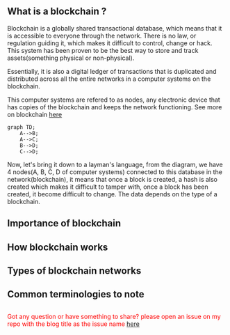 ## What is a blockchain ?


Blockchain is a globally shared  transactional database, which means that it is accessible to everyone through the network. There is no law, or regulation guiding it, which makes it difficult to control, change or hack. 
This system has been proven to be the best way to store and track assets(something physical or non-physical). 

Essentially, it is also a digital ledger of transactions that is duplicated and distributed across all the entire networks in a computer systems on the blockchain.


This computer systems are refered to as nodes, any electronic device that has copies of the blockchain and keeps the network functioning. See more on blockchain [here](https://www.youtube.com/watch?v=SSo_EIwHSd4)

```mermaid
graph TD;
    A-->B;
    A-->C;
    B-->D;
    C-->D;
```
Now, let's bring it down to a layman's language, from the diagram, we have 4 nodes(A, B, C, D of computer systems) connected to this database in the network(blockchain), it means that once a block is created, a hash is also created 
which makes it difficult to tamper with, once a block has been created, it become difficult to change. The data depends on the type of a blockchain.

## Importance of blockchain



## How blockchain works


## Types of blockchain networks

## Common terminologies to note

##



<span style="color:red">Got any question or have something to share? please open an issue on my repo with the blog title as the issue name [here](https://github.com/Iphytech/iphytech.github.io/issues)</span>

